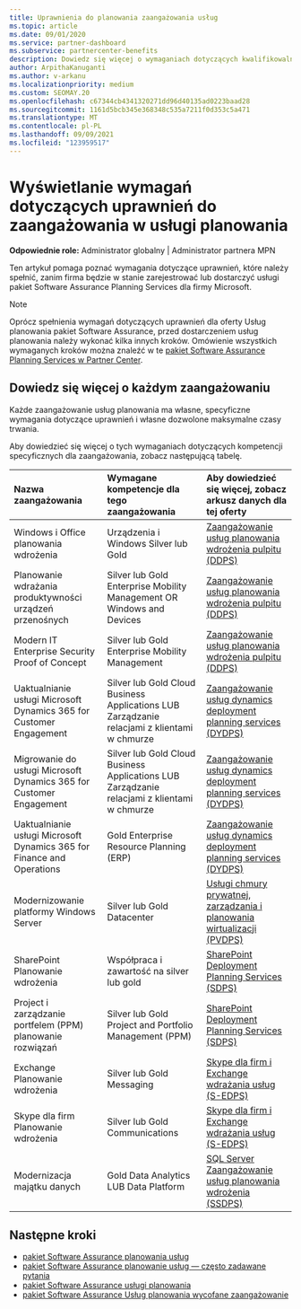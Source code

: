 ```yaml
---
title: Uprawnienia do planowania zaangażowania usług
ms.topic: article
ms.date: 09/01/2020
ms.service: partner-dashboard
ms.subservice: partnercenter-benefits
description: Dowiedz się więcej o wymaganiach dotyczących kwalifikowalności dla pakiet Software Assurance usług planowania, które firma może chcieć zaoferować klientom korporacyjnym.
author: ArpithaKanuganti
ms.author: v-arkanu
ms.localizationpriority: medium
ms.custom: SEOMAY.20
ms.openlocfilehash: c67344cb4341320271dd96d40135ad0223baad28
ms.sourcegitcommit: 1161d5bcb345e368348c535a7211f0d353c5a471
ms.translationtype: MT
ms.contentlocale: pl-PL
ms.lasthandoff: 09/09/2021
ms.locfileid: "123959517"
---
```

# <a name="view-eligibility-requirements-for-planning-services-engagements"></a>Wyświetlanie wymagań dotyczących uprawnień do zaangażowania w usługi planowania

**Odpowiednie role:** Administrator globalny | Administrator partnera MPN

Ten artykuł pomaga poznać wymagania dotyczące uprawnień, które należy spełnić, zanim firma będzie w stanie zarejestrować lub dostarczyć usługi pakiet Software Assurance Planning Services dla firmy Microsoft.

>[!NOTE]
> Oprócz spełnienia wymagań dotyczących uprawnień dla oferty Usług planowania pakiet Software Assurance, przed dostarczeniem usług planowania należy wykonać kilka innych kroków. Omówienie wszystkich wymaganych kroków można znaleźć w te [pakiet Software Assurance Planning Services w Partner Center](software-assurance-dps.md).

## <a name="learn-more-about-each-engagement"></a>Dowiedz się więcej o każdym zaangażowaniu

Każde zaangażowanie usług planowania ma własne, specyficzne wymagania dotyczące uprawnień i własne dozwolone maksymalne czasy trwania.

Aby dowiedzieć się więcej o tych wymaganiach dotyczących kompetencji specyficznych dla zaangażowania, zobacz następującą tabelę.

| Nazwa zaangażowania | Wymagane kompetencje dla tego zaangażowania | Aby dowiedzieć się więcej, zobacz arkusz danych dla tej oferty |
|:--- |:--- |:--- |
| Windows i Office planowania wdrożenia  | Urządzenia i Windows Silver lub Gold  |  [Zaangażowanie usług planowania wdrożenia pulpitu (DDPS)](https://go.microsoft.com/fwlink/?linkid=2116072)
| Planowanie wdrażania produktywności urządzeń przenośnych  | Silver lub Gold Enterprise Mobility Management OR Windows and Devices  | [Zaangażowanie usług planowania wdrożenia pulpitu (DDPS)](https://go.microsoft.com/fwlink/?linkid=2116072) |  
| Modern IT Enterprise Security Proof of Concept |  Silver lub Gold Enterprise Mobility Management  | [Zaangażowanie usług planowania wdrożenia pulpitu (DDPS)](https://go.microsoft.com/fwlink/?linkid=2116072) |  
| Uaktualnianie usługi Microsoft Dynamics 365 for Customer Engagement  | Silver lub Gold Cloud Business Applications LUB Zarządzanie relacjami z klientami w chmurze  | [Zaangażowanie usług dynamics deployment planning services (DYDPS)](https://go.microsoft.com/fwlink/?linkid=2116073)
| Migrowanie do usługi Microsoft Dynamics 365 for Customer Engagement  | Silver lub Gold Cloud Business Applications LUB Zarządzanie relacjami z klientami w chmurze  | [Zaangażowanie usług dynamics deployment planning services (DYDPS)](https://go.microsoft.com/fwlink/?linkid=2116073)
| Uaktualnianie usługi Microsoft Dynamics 365 for Finance and Operations  | Gold Enterprise Resource Planning (ERP)  | [Zaangażowanie usług dynamics deployment planning services (DYDPS)](https://go.microsoft.com/fwlink/?linkid=2116073)  |
| Modernizowanie platformy Windows Server | Silver lub Gold Datacenter | [Usługi chmury prywatnej, zarządzania i planowania wirtualizacji (PVDPS)](https://go.microsoft.com/fwlink/?linkid=2115982) |
| SharePoint Planowanie wdrożenia  | Współpraca i zawartość na silver lub gold  | [SharePoint Deployment Planning Services (SDPS)](https://go.microsoft.com/fwlink/?linkid=2116074)  |
| Project i zarządzanie portfelem (PPM) planowanie rozwiązań  | Silver lub Gold Project and Portfolio Management (PPM)  | [SharePoint Deployment Planning Services (SDPS)](https://go.microsoft.com/fwlink/?linkid=2116074)  |
| Exchange Planowanie wdrożenia  | Silver lub Gold Messaging  | [Skype dla firm i Exchange wdrażania usług (S-EDPS)](https://go.microsoft.com/fwlink/?linkid=2116075)  |
Skype dla firm Planowanie wdrożenia  | Silver lub Gold Communications  | [Skype dla firm i Exchange wdrażania usług (S-EDPS)](https://go.microsoft.com/fwlink/?linkid=2116075)  |
| Modernizacja majątku danych  | Gold Data Analytics LUB Data Platform  | [SQL Server Zaangażowanie usług planowania wdrożenia (SSDPS)](https://go.microsoft.com/fwlink/?linkid=2116076)  |

## <a name="next-steps"></a>Następne kroki

- [pakiet Software Assurance planowania usług](https://go.microsoft.com/fwlink/?linkid=2115983)
- [pakiet Software Assurance planowanie usług — często zadawane pytania](https://go.microsoft.com/fwlink/?linkid=2116077)
- [pakiet Software Assurance usługi planowania](https://go.microsoft.com/fwlink/?linkid=2115984)
- [pakiet Software Assurance Usług planowania wycofane zaangażowanie](https://query.prod.cms.rt.microsoft.com/cms/api/am/binary/RE4sln9)
